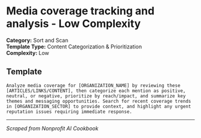 # Media coverage tracking and analysis - Low Complexity

**Category:** Sort and Scan  
**Template Type:** Content Categorization & Prioritization  
**Complexity:** Low

## Template

```
Analyze media coverage for [ORGANIZATION_NAME] by reviewing these [ARTICLES/LINKS/CONTENT], then categorize each mention as positive, neutral, or negative, prioritize by reach/impact, and summarize key themes and messaging opportunities. Search for recent coverage trends in [ORGANIZATION_SECTOR] to provide context, and highlight any urgent reputation issues requiring immediate response.
```

---
*Scraped from Nonprofit AI Cookbook*
